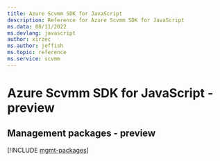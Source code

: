 ```yaml
---
title: Azure Scvmm SDK for JavaScript
description: Reference for Azure Scvmm SDK for JavaScript
ms.data: 08/11/2022
ms.devlang: javascript
author: xirzec
ms.author: jeffish
ms.topic: reference
ms.service: scvmm
---
```

# Azure Scvmm SDK for JavaScript - preview

## Management packages - preview
[!INCLUDE [mgmt-packages](scvmm-mgmt-index.md)]